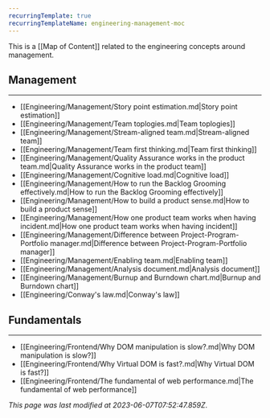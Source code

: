 ```yaml
---
recurringTemplate: true
recurringTemplateName: engineering-management-moc
---
```


This is a [[Map of Content]] related to the engineering concepts around management.

## Management
---
- [[Engineering/Management/Story point estimation.md|Story point estimation]]
- [[Engineering/Management/Team toplogies.md|Team toplogies]]
- [[Engineering/Management/Stream-aligned team.md|Stream-aligned team]]
- [[Engineering/Management/Team first thinking.md|Team first thinking]]
- [[Engineering/Management/Quality Assurance works in the product team.md|Quality Assurance works in the product team]]
- [[Engineering/Management/Cognitive load.md|Cognitive load]]
- [[Engineering/Management/How to run the Backlog Grooming effectively.md|How to run the Backlog Grooming effectively]]
- [[Engineering/Management/How to build a product sense.md|How to build a product sense]]
- [[Engineering/Management/How one product team works when having incident.md|How one product team works when having incident]]
- [[Engineering/Management/Difference between Project-Program-Portfolio manager.md|Difference between Project-Program-Portfolio manager]]
- [[Engineering/Management/Enabling team.md|Enabling team]]
- [[Engineering/Management/Analysis document.md|Analysis document]]
- [[Engineering/Management/Burnup and Burndown chart.md|Burnup and Burndown chart]]
- [[Engineering/Conway's law.md|Conway's law]]

## Fundamentals
---
- [[Engineering/Frontend/Why DOM manipulation is slow?.md|Why DOM manipulation is slow?]]
- [[Engineering/Frontend/Why Virtual DOM is fast?.md|Why Virtual DOM is fast?]]
- [[Engineering/Frontend/The fundamental of web performance.md|The fundamental of web performance]]


*This page was last modified at 2023-06-07T07:52:47.859Z*.

